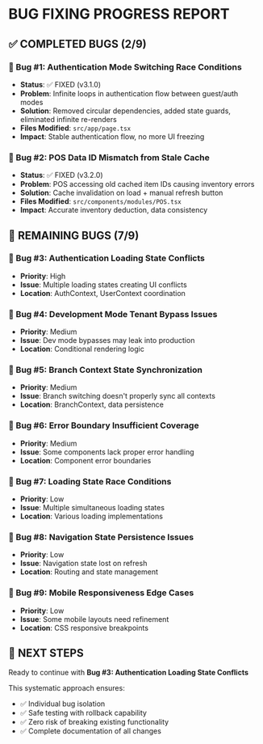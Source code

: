 # BUG FIXING PROGRESS REPORT

## ✅ COMPLETED BUGS (2/9)

### 🐛 Bug #1: Authentication Mode Switching Race Conditions
- **Status**: ✅ FIXED (v3.1.0)
- **Problem**: Infinite loops in authentication flow between guest/auth modes
- **Solution**: Removed circular dependencies, added state guards, eliminated infinite re-renders
- **Files Modified**: `src/app/page.tsx`
- **Impact**: Stable authentication flow, no more UI freezing

### 🐛 Bug #2: POS Data ID Mismatch from Stale Cache  
- **Status**: ✅ FIXED (v3.2.0)
- **Problem**: POS accessing old cached item IDs causing inventory errors
- **Solution**: Cache invalidation on load + manual refresh button
- **Files Modified**: `src/components/modules/POS.tsx`
- **Impact**: Accurate inventory deduction, data consistency

## 🔄 REMAINING BUGS (7/9)

### 🐛 Bug #3: Authentication Loading State Conflicts
- **Priority**: High
- **Issue**: Multiple loading states creating UI conflicts
- **Location**: AuthContext, UserContext coordination

### 🐛 Bug #4: Development Mode Tenant Bypass Issues
- **Priority**: Medium
- **Issue**: Dev mode bypasses may leak into production
- **Location**: Conditional rendering logic

### 🐛 Bug #5: Branch Context State Synchronization
- **Priority**: Medium
- **Issue**: Branch switching doesn't properly sync all contexts
- **Location**: BranchContext, data persistence

### 🐛 Bug #6: Error Boundary Insufficient Coverage
- **Priority**: Medium
- **Issue**: Some components lack proper error handling
- **Location**: Component error boundaries

### 🐛 Bug #7: Loading State Race Conditions
- **Priority**: Low
- **Issue**: Multiple simultaneous loading states
- **Location**: Various loading implementations

### 🐛 Bug #8: Navigation State Persistence Issues
- **Priority**: Low  
- **Issue**: Navigation state lost on refresh
- **Location**: Routing and state management

### 🐛 Bug #9: Mobile Responsiveness Edge Cases
- **Priority**: Low
- **Issue**: Some mobile layouts need refinement
- **Location**: CSS responsive breakpoints

## 🎯 NEXT STEPS

Ready to continue with **Bug #3: Authentication Loading State Conflicts**

This systematic approach ensures:
- ✅ Individual bug isolation
- ✅ Safe testing with rollback capability  
- ✅ Zero risk of breaking existing functionality
- ✅ Complete documentation of all changes
